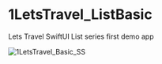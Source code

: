 # 1LetsTravel_ListBasic
Lets Travel SwiftUI List series first demo app

![1LetsTravel_Basic_SS](https://github.com/Curious1Dev/1LetsTravel_ListBasic/assets/54212571/3dee0487-1c4d-4f4f-95d6-b0ad7f0e5d6d)
